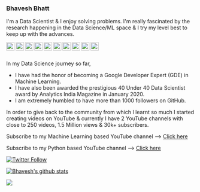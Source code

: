 ### Bhavesh Bhatt

I'm a Data Scientist & I enjoy solving problems. I'm really fascinated by the research happening in the Data Science/ML space & I try my level best to keep up with the advances.

<a href="https://www.youtube.com/BhaveshBhatt8791">
  <img align="left" alt="Bhavesh's Youtube" width="22px" src="https://cdn.jsdelivr.net/npm/simple-icons@v3/icons/youtube.svg" />
</a>
<a href="https://www.youtube.com/PythonTricks">
  <img align="left" alt="Bhavesh's Python" width="22px" src="https://cdn.jsdelivr.net/npm/simple-icons@3.13.0/icons/python.svg" />
</a>
<a href="https://twitter.com/_bhaveshbhatt">
  <img align="left" alt="Bhavesh's Twitter" width="22px" src="https://cdn.jsdelivr.net/npm/simple-icons@v3/icons/twitter.svg" />
</a>
<a href="https://www.linkedin.com/in/bhattbhavesh91/">
  <img align="left" alt="Bhavesh's Linkedin" width="22px" src="https://cdn.jsdelivr.net/npm/simple-icons@v3/icons/linkedin.svg" />
</a>
<a href="https://linktr.ee/bhattbhavesh91">
  <img align="left" alt="Bhavesh's Linktree" width="22px" src="https://cdn.jsdelivr.net/npm/simple-icons@4.9.0/icons/linktree.svg" />
</a>
<a href="https://about.me/bhattbhavesh91">
  <img align="left" alt="Bhavesh's About Me" width="22px" src="https://cdn.jsdelivr.net/npm/simple-icons@3.13.0/icons/about-dot-me.svg" />
</a>
<a href="https://medium.com/@bhattbhavesh91">
  <img align="left" alt="Bhavesh's Medium" width="22px" src="https://cdn.jsdelivr.net/npm/simple-icons@4.9.0/icons/medium.svg" />
</a>
<a href="http://bhattbhavesh91.github.io/">
  <img align="left" alt="Dev.to Link" width="22px" src="https://cdn.jsdelivr.net/npm/simple-icons@3.13.0/icons/blogger.svg" />
</a>
<a href="https://dev.to/bhattbhavesh91">
  <img align="left" alt="Bhavesh's Blog" width="22px" src="https://cdn.jsdelivr.net/npm/simple-icons@3.13.0/icons/dev-dot-to.svg" />
</a>
<a href="https://github.com/bhattbhavesh91">
  <img align="left" alt="Bhavesh's Github" width="22px" src="https://cdn.jsdelivr.net/npm/simple-icons@v3/icons/github.svg" />
</a>
<br/>
<br/>

In my Data Science journey so far, 
* I have had the honor of becoming a Google Developer Expert (GDE) in Machine Learning.
* I have also been awarded the prestigious 40 Under 40 Data Scientist award by Analytics India Magazine in January 2020.
* I am extremely humbled to have more than 1000 followers on GitHub.

In order to give back to the community from which I learnt so much I started creating videos on YouTube & currently I have 2 YouTube channels with close to 250 videos, 1.5 Million views & 30k+ subscribers.

Subscribe to my Machine Learning based YouTube channel &#10230; [Click here](https://youtube.com/BhaveshBhatt8791)

Subscribe to my Python based YouTube channel &#10230; [Click here](https://www.youtube.com/PythonTricks/)

[![Twitter Follow](https://img.shields.io/twitter/follow/_bhaveshbhatt?label=Follow&style=social)](https://twitter.com/_bhaveshbhatt)


[![Bhavesh's github stats](https://github-readme-stats.vercel.app/api?username=bhattbhavesh91&hide=contribs,prs)](https://github.com/anuraghazra/github-readme-stats)

![](https://komarev.com/ghpvc/?username=bhattbhavesh91&style=flat-square)


<!--
### Bhavesh Bhatt

I'm a Data Scientist & I enjoy solving problems. I'm really fascinated by the research happening in the Data Science/ML space & I try my level best to keep up with the advances.

In my Data Science journey so far, 
* I have had the honor of becoming a Google Developer Expert (GDE) in Machine Learning 
* I have also been awarded the prestigious 40 Under 40 Data Scientist award by Analytics India Magazine in January 2020.

In order to give back to the community from which I learnt so much I started creating videos on YouTube & currently I have 2 YouTube channels with close to 230 videos, 1.5 Million views & 30k+ subscribers.

To view my Machine Learning based YouTube channel &#10230; [Click here](https://youtube.com/BhaveshBhatt8791)

To view my Python based YouTube channel &#10230; [Click here](https://www.youtube.com/PythonTricks/)

Connect with me on these platforms:

<a href="https://about.me/bhattbhavesh91"><img src="https://bhattbhavesh91.github.io/assets/images/aboutme_icon_1024.png" alt="drawing" width="35"/>&nbsp;&nbsp;&nbsp;&nbsp;
<a href="https://youtube.com/BhaveshBhatt8791"><img src="https://res.cloudinary.com/importdata/image/upload/v1595012354/yt_logo_jjgys4.png" alt="drawing" width="100"/>&nbsp;&nbsp;&nbsp;&nbsp;<a href="https://medium.com/@bhattbhavesh91"><img src="https://res.cloudinary.com/importdata/image/upload/v1595012354/medium_mono_hoz0z5.png" alt="drawing" width="35"/>&nbsp;&nbsp;&nbsp;&nbsp;<a href="http://twitter.com/_bhaveshbhatt"><img src="https://res.cloudinary.com/importdata/image/upload/v1595012924/Twitter_Logo_Blue_gbtagu.png" alt="drawing" width="40"/>&nbsp;&nbsp;&nbsp;&nbsp;
<a href="https://youtube.com/PythonTricks"><img src="https://bhattbhavesh91.github.io/assets/images/python_logo.png" alt="drawing" width="35"/>&nbsp;&nbsp;&nbsp;&nbsp;

[![Bhavesh's github stats](https://github-readme-stats.vercel.app/api?username=bhattbhavesh91&hide=contribs,prs)](https://github.com/anuraghazra/github-readme-stats)

![](https://komarev.com/ghpvc/?username=bhattbhavesh91&style=flat-square)
-->

<!--
**bhattbhavesh91/bhattbhavesh91** is a ✨ _special_ ✨ repository because its `README.md` (this file) appears on your GitHub profile.
&nbsp;&nbsp;
[![Top Langs](https://github-readme-stats.vercel.app/api/top-langs/?username=bhattbhavesh91)](https://github.com/anuraghazra/github-readme-stats)

![Visitor Count](https://profile-counter.glitch.me/bhattbhavesh91/count.svg)

<a href="https://github.com/anuraghazra/github-readme-stats">
  <img align="center" src="https://github-readme-stats.vercel.app/api?username=bhattbhavesh91" />
</a>
<a href="https://github.com/anuraghazra/convoychat">
  <img align="center" src="https://github-readme-stats.vercel.app/api/top-langs/?username=bhattbhavesh91" />
</a>


Profile Visits : [![HitCount](http://hits.dwyl.com/bhattbhavesh91/bhattbhavesh91.svg)](http://hits.dwyl.com/bhattbhavesh91/bhattbhavesh91)

Here are some ideas to get you started:

- 🔭 I’m currently working on ...
- 🌱 I’m currently learning ...
- 👯 I’m looking to collaborate on ...
- 🤔 I’m looking for help with ...
- 💬 Ask me about ...
- 📫 How to reach me: ...
- 😄 Pronouns: ...
- ⚡ Fun fact: ...
-->
